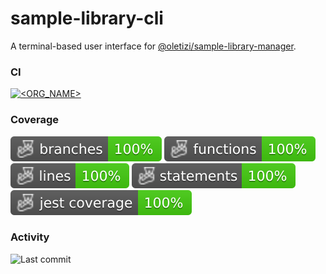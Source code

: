 # sample-library-cli

A terminal-based user interface for [@oletizi/sample-library-manager](https://github.com/oletizi/sample-library-manager).

### CI
[![<ORG_NAME>](https://circleci.com/gh/oletizi/sample-library-cli/tree/main.svg?style=shield)](https://circleci.com/gh/oletizi/sample-library-cli?branch=main)
### Coverage
![Branches](./badges/coverage-branches.svg)
![Functions](./badges/coverage-functions.svg)
![Lines](./badges/coverage-lines.svg)
![Statements](./badges/coverage-statements.svg)
![Jest coverage](./badges/coverage-jest%20coverage.svg)
### Activity
![Last commit](https://img.shields.io/github/last-commit/oletizi/sample-library-cli)